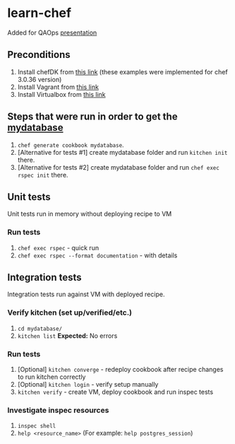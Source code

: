 # learn-chef
Added for QAOps [presentation](https://docs.google.com/presentation/d/1Bz0TQVtgx93XDXwBTPgPtaufhDMom7q_4hrNiiMxmcg/edit?usp=sharing)

## Preconditions

1. Install chefDK from [this link](https://downloads.chef.io/chefdk/stable/) (these examples were implemented for chef 3.0.36 version)
1. Install Vagrant from [this link](https://www.vagrantup.com/)
1. Install Virtualbox from [this link](https://www.virtualbox.org/wiki/Downloads)

## Steps that were run in order to get the [mydatabase](./mydatabase)

1. `chef generate cookbook mydatabase`. 
1. \[Alternative for tests #1] create mydatabase folder and run `kitchen init` there.
1. \[Alternative for tests #2] create mydatabase folder and run `chef exec rspec init` there.

## Unit tests

Unit tests run in memory without deploying recipe to VM

### Run tests

1. `chef exec rspec` - quick run
1. `chef exec rspec --format documentation` - with details

## Integration tests

Integration tests run against VM with deployed recipe.

### Verify kitchen (set up/verified/etc.)

1. `cd mydatabase/`
1. `kitchen list`
**Expected:** No errors

### Run tests

1. \[Optional] `kitchen converge` - redeploy cookbook after recipe changes to run kitchen correctly
1. \[Optional] `kitchen login` - verify setup manually
1. `kitchen verify` - create VM, deploy cookbook and run inspec tests

### Investigate inspec resources

1. `inspec shell`
1. `help <resource_name>` (For example: `help postgres_session`)
